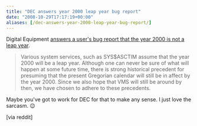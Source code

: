 ```yaml
---
title: "DEC answers year 2000 leap year bug report"
date: "2008-10-29T17:17:19+00:00"
aliases: [/dec-answers-year-2000-leap-year-bug-report/]
---
```


Digital Equipment [answers a user's bug report that the year 2000 is not a leap year](http://www-users.cs.york.ac.uk/susan/joke/decly.htm).

>Various system services, such as SYS$ASCTIM assume that the year 2000
will be a leap year. Although one can never be sure of what will
happen at some future time, there is strong historical precedent for
presuming that the present Gregorian calendar will still be in affect
by the year 2000. Since we also hope that VMS will still be around by
then, we have chosen to adhere to these precedents.

Maybe you've got to work for DEC for that to make any sense. I just love the sarcasm. :wink:

[via reddit]
